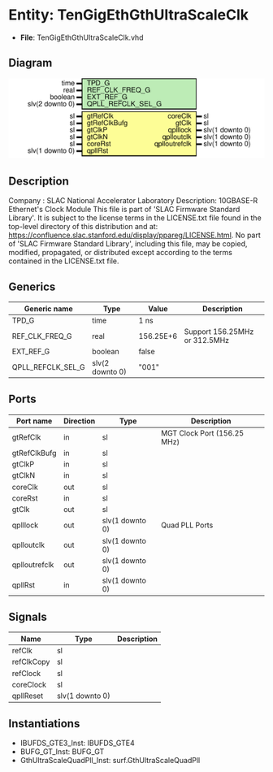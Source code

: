 # Entity: TenGigEthGthUltraScaleClk

- **File**: TenGigEthGthUltraScaleClk.vhd
## Diagram

![Diagram](TenGigEthGthUltraScaleClk.svg "Diagram")
## Description

Company    : SLAC National Accelerator Laboratory
Description: 10GBASE-R Ethernet's Clock Module
This file is part of 'SLAC Firmware Standard Library'.
It is subject to the license terms in the LICENSE.txt file found in the
top-level directory of this distribution and at:
   https://confluence.slac.stanford.edu/display/ppareg/LICENSE.html.
No part of 'SLAC Firmware Standard Library', including this file,
may be copied, modified, propagated, or distributed except according to
the terms contained in the LICENSE.txt file.
## Generics

| Generic name      | Type            | Value     | Description                   |
| ----------------- | --------------- | --------- | ----------------------------- |
| TPD_G             | time            | 1 ns      |                               |
| REF_CLK_FREQ_G    | real            | 156.25E+6 | Support 156.25MHz or 312.5MHz |
| EXT_REF_G         | boolean         | false     |                               |
| QPLL_REFCLK_SEL_G | slv(2 downto 0) | "001"     |                               |
## Ports

| Port name     | Direction | Type            | Description                 |
| ------------- | --------- | --------------- | --------------------------- |
| gtRefClk      | in        | sl              | MGT Clock Port (156.25 MHz) |
| gtRefClkBufg  | in        | sl              |                             |
| gtClkP        | in        | sl              |                             |
| gtClkN        | in        | sl              |                             |
| coreClk       | out       | sl              |                             |
| coreRst       | in        | sl              |                             |
| gtClk         | out       | sl              |                             |
| qplllock      | out       | slv(1 downto 0) | Quad PLL Ports              |
| qplloutclk    | out       | slv(1 downto 0) |                             |
| qplloutrefclk | out       | slv(1 downto 0) |                             |
| qpllRst       | in        | slv(1 downto 0) |                             |
## Signals

| Name       | Type            | Description |
| ---------- | --------------- | ----------- |
| refClk     | sl              |             |
| refClkCopy | sl              |             |
| refClock   | sl              |             |
| coreClock  | sl              |             |
| qpllReset  | slv(1 downto 0) |             |
## Instantiations

- IBUFDS_GTE3_Inst: IBUFDS_GTE4
- BUFG_GT_Inst: BUFG_GT
- GthUltraScaleQuadPll_Inst: surf.GthUltraScaleQuadPll
